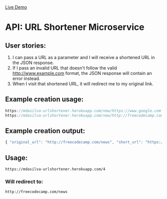 
[Live Demo](https://mdasilva-urlshortener.herokuapp.com/)
# API: URL Shortener Microservice
## User stories:
1. I can pass a URL as a parameter and I will receive a shortened URL in the JSON response.
2. If I pass an invalid URL that doesn't follow the valid http://www.example.com format, the JSON response will contain an error instead.
3. When I visit that shortened URL, it will redirect me to my original link.

## Example creation usage:

```js
https://mdasilva-urlshortener.herokuapp.com/new/https://www.google.com 
https://mdasilva-urlshortener.herokuapp.com/new/http://freecodecamp.com/news
```

## Example creation output:

```js
{ "original_url": "http://freecodecamp.com/news", "short_url": "https://mdasilva-urlshortener.herokuapp.com/4" }
```

## Usage:

`https://mdasilva-urlshortener.herokuapp.com/4`

### Will redirect to:

`http://freecodecamp.com/news`
